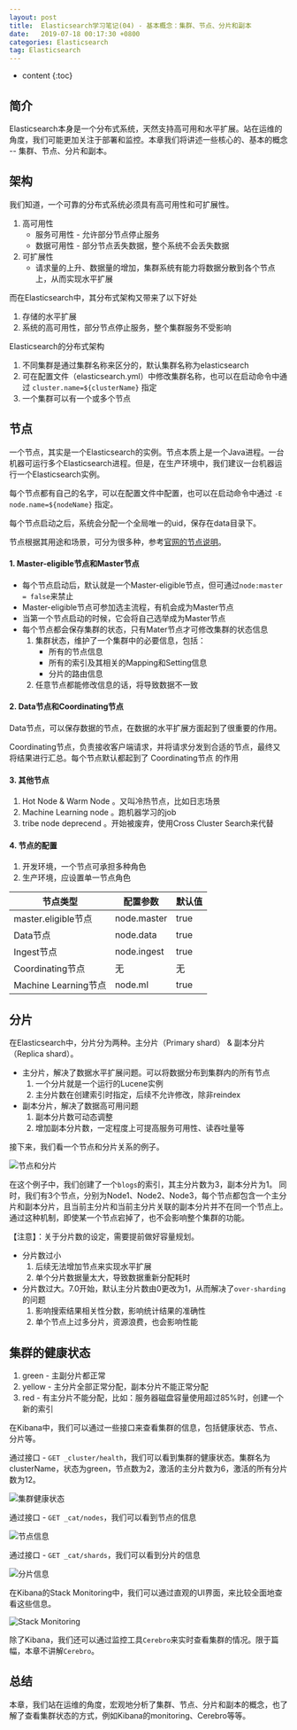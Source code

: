 ```yaml
---
layout: post
title:  Elasticsearch学习笔记(04) - 基本概念：集群、节点、分片和副本
date:   2019-07-18 00:17:30 +0800
categories: Elasticsearch
tag: Elasticsearch
---
```


* content
{:toc}

## 简介

Elasticsearch本身是一个分布式系统，天然支持高可用和水平扩展。站在运维的角度，我们可能更加关注于部署和监控。本章我们将讲述一些核心的、基本的概念 -- 集群、节点、分片和副本。

## 架构

我们知道，一个可靠的分布式系统必须具有高可用性和可扩展性。

1. 高可用性
    + 服务可用性 - 允许部分节点停止服务
    + 数据可用性 - 部分节点丢失数据，整个系统不会丢失数据
2. 可扩展性
    + 请求量的上升、数据量的增加，集群系统有能力将数据分散到各个节点上，从而实现水平扩展

而在Elasticsearch中，其分布式架构又带来了以下好处

1. 存储的水平扩展
2. 系统的高可用性，部分节点停止服务，整个集群服务不受影响

Elasticsearch的分布式架构

1. 不同集群是通过集群名称来区分的，默认集群名称为elasticsearch
2. 可在配置文件（elasticsearch.yml）中修改集群名称，也可以在启动命令中通过 `cluster.name=${clusterName}` 指定
3. 一个集群可以有一个或多个节点

## 节点

一个节点，其实是一个Elasticsearch的实例。节点本质上是一个Java进程。一台机器可运行多个Elasticsearch进程。但是，在生产环境中，我们建议一台机器运行一个Elasticsearch实例。

每个节点都有自己的名字，可以在配置文件中配置，也可以在启动命令中通过 `-E node.name=${nodeName}` 指定。

每个节点启动之后，系统会分配一个全局唯一的uid，保存在data目录下。

节点根据其用途和场景，可分为很多种，参考[官网的节点说明](https://www.elastic.co/guide/en/elasticsearch/reference/current/modules-node.html)。

#### 1. Master-eligible节点和Master节点

+ 每个节点启动后，默认就是一个Master-eligible节点，但可通过`node:master = false`来禁止
+ Master-eligible节点可参加选主流程，有机会成为Master节点
+ 当第一个节点启动的时候，它会将自己选举成为Master节点
+ 每个节点都会保存集群的状态，只有Mater节点才可修改集群的状态信息
    1. 集群状态，维护了一个集群中的必要信息，包括：
        + 所有的节点信息
        + 所有的索引及其相关的Mapping和Setting信息
        + 分片的路由信息
    2. 任意节点都能修改信息的话，将导致数据不一致

#### 2. Data节点和Coordinating节点

Data节点，可以保存数据的节点，在数据的水平扩展方面起到了很重要的作用。

Coordinating节点，负责接收客户端请求，并将请求分发到合适的节点，最终又将结果进行汇总。每个节点默认都起到了 Coordinating节点 的作用

#### 3. 其他节点

1. Hot Node & Warm Node 。又叫冷热节点，比如日志场景
2. Machine Learning node 。跑机器学习的job
3. tribe node deprecend 。开始被废弃，使用Cross Cluster Search来代替

#### 4. 节点的配置

1. 开发环境，一个节点可承担多种角色
2. 生产环境，应设置单一节点角色

| 节点类型 | 配置参数 | 默认值 |
| --- | --- | --- |
| master.eligible节点 | node.master | true |
| Data节点 | node.data | true |
| Ingest节点 | node.ingest | true |
| Coordinating节点 | 无 | 无 |
| Machine Learning节点 | node.ml | true |

## 分片

在Elasticsearch中，分片分为两种。主分片（Primary shard） & 副本分片（Replica shard）。

+ 主分片，解决了数据水平扩展问题。可以将数据分布到集群内的所有节点
    1. 一个分片就是一个运行的Lucene实例
    2. 主分片数在创建索引时指定，后续不允许修改，除非reindex
+ 副本分片，解决了数据高可用问题
    1. 副本分片数可动态调整
    2. 增加副本分片数，一定程度上可提高服务可用性、读吞吐量等

接下来，我们看一个节点和分片关系的例子。

![节点和分片](https://upload-images.jianshu.io/upload_images/845143-4174f65180e82131.png?imageMogr2/auto-orient/strip%7CimageView2/2/w/1240)

在这个例子中，我们创建了一个`blogs`的索引，其主分片数为3，副本分片为1。
同时，我们有3个节点，分别为Node1、Node2、Node3，每个节点都包含一个主分片和副本分片，且当前主分片和当前主分片关联的副本分片并不在同一个节点上。
通过这种机制，即使某一个节点宕掉了，也不会影响整个集群的功能。

【注意】：关于分片数的设定，需要提前做好容量规划。
+ 分片数过小
    1. 后续无法增加节点来实现水平扩展
    2. 单个分片数据量太大，导致数据重新分配耗时
+ 分片数过大。7.0开始，默认主分片数由0更改为1，从而解决了`over-sharding`的问题
    1. 影响搜索结果相关性分数，影响统计结果的准确性
    2. 单个节点上过多分片，资源浪费，也会影响性能

## 集群的健康状态

1. green - 主副分片都正常
2. yellow - 主分片全部正常分配，副本分片不能正常分配
3. red - 有主分片不能分配，比如：服务器磁盘容量使用超过85%时，创建一个新的索引

在Kibana中，我们可以通过一些接口来查看集群的信息，包括健康状态、节点、分片等。

通过接口 - `GET _cluster/health`，我们可以看到集群的健康状态。集群名为clusterName，状态为green，节点数为2，激活的主分片数为6，激活的所有分片数为12。

![集群健康状态](https://upload-images.jianshu.io/upload_images/845143-defb62e5f7f1d7c4.png?imageMogr2/auto-orient/strip%7CimageView2/2/w/1240)

通过接口 - `GET _cat/nodes`，我们可以看到节点的信息

![节点信息](https://upload-images.jianshu.io/upload_images/845143-0b4ab87c148fc9a9.png?imageMogr2/auto-orient/strip%7CimageView2/2/w/1240)

通过接口 - `GET _cat/shards`，我们可以看到分片的信息

![分片信息](https://upload-images.jianshu.io/upload_images/845143-02935aacea117aed.png?imageMogr2/auto-orient/strip%7CimageView2/2/w/1240)

在Kibana的Stack Monitoring中，我们可以通过直观的UI界面，来比较全面地查看这些信息。

![Stack Monitoring](https://upload-images.jianshu.io/upload_images/845143-eb58d3ba48cd51a1.png?imageMogr2/auto-orient/strip%7CimageView2/2/w/1240)


除了Kibana，我们还可以通过监控工具`Cerebro`来实时查看集群的情况。限于篇幅，本章不讲解`Cerebro`。

## 总结

本章，我们站在运维的角度，宏观地分析了集群、节点、分片和副本的概念，也了解了查看集群状态的方式，例如Kibana的monitoring、Cerebro等等。
